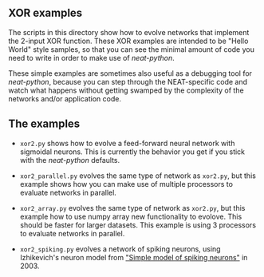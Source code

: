 ## XOR examples ##

The scripts in this directory show how to evolve networks that implement the 2-input XOR function.  These XOR examples
are intended to be "Hello World" style samples, so that you can see the minimal amount of code you need to write in order
to make use of *neat-python*. 

These simple examples are sometimes also useful as a debugging tool for *neat-python*, because you can step through the 
NEAT-specific code and watch what happens without getting swamped by the complexity of the networks and/or application code.

## The examples ##

* `xor2.py` shows how to evolve a feed-forward neural network with sigmoidal neurons.  This is currently the behavior
you get if you stick with the *neat-python* defaults.

* `xor2_parallel.py` evolves the same type of network as `xor2.py`, but this example shows how you can make use of 
multiple processors to evaluate networks in parallel.

* `xor2_array.py` evolves the same type of network as `xor2.py`, but this example how to use numpy array new functionality to evolove. This should be faster for larger datasets.
This example is using 3 processors to evaluate networks in parallel.   

* `xor2_spiking.py` evolves a network of spiking neurons, using Izhikevich's neuron model from ["Simple model of spiking 
neurons"](http://www.dis.uniroma1.it/~gori/Sito_GG/Modellistica_files/2003%20Net.pdf) in 2003.
